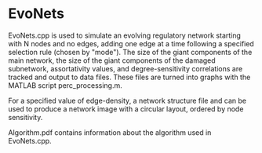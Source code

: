 # EvoNets

EvoNets.cpp is used to simulate an evolving regulatory network starting with N nodes and no edges, 
adding one edge at a time following a specified selection rule (chosen by "mode"). The size of the 
giant components of the main network, the size of the giant components of the damaged subnetwork, 
assortativity values, and degree-sensitivity correlations are tracked and output to data files. These
files are turned into graphs with the MATLAB script perc_processing.m.

For a specified value of edge-density, a network structure file and can be used to produce a network
image with a circular layout, ordered by node sensitivity.

Algorithm.pdf contains information about the algorithm used in EvoNets.cpp.
